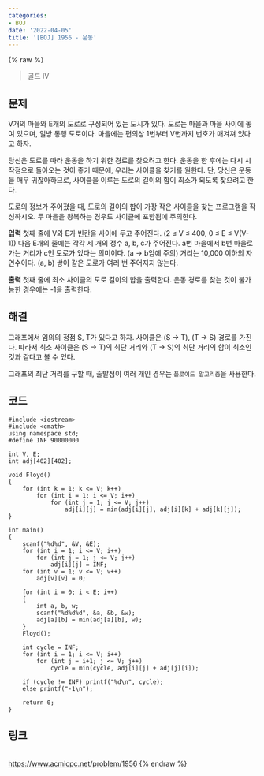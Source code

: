 ```yaml
---
categories:
- BOJ
date: '2022-04-05'
title: '[BOJ] 1956 - 운동'
---
```


{% raw %}
> 골드 IV<br>

## 문제
V개의 마을와 E개의 도로로 구성되어 있는 도시가 있다. 도로는 마을과 마을 사이에 놓여 있으며, 일방 통행 도로이다. 마을에는 편의상 1번부터 V번까지 번호가 매겨져 있다고 하자.

당신은 도로를 따라 운동을 하기 위한 경로를 찾으려고 한다. 운동을 한 후에는 다시 시작점으로 돌아오는 것이 좋기 때문에, 우리는 사이클을 찾기를 원한다. 단, 당신은 운동을 매우 귀찮아하므로, 사이클을 이루는 도로의 길이의 합이 최소가 되도록 찾으려고 한다.

도로의 정보가 주어졌을 때, 도로의 길이의 합이 가장 작은 사이클을 찾는 프로그램을 작성하시오. 두 마을을 왕복하는 경우도 사이클에 포함됨에 주의한다.

**입력**
첫째 줄에 V와 E가 빈칸을 사이에 두고 주어진다. (2 ≤ V ≤ 400, 0 ≤ E ≤ V(V-1)) 다음 E개의 줄에는 각각 세 개의 정수 a, b, c가 주어진다. a번 마을에서 b번 마을로 가는 거리가 c인 도로가 있다는 의미이다. (a → b임에 주의) 거리는 10,000 이하의 자연수이다. (a, b) 쌍이 같은 도로가 여러 번 주어지지 않는다.

**출력**
첫째 줄에 최소 사이클의 도로 길이의 합을 출력한다. 운동 경로를 찾는 것이 불가능한 경우에는 -1을 출력한다.

## 해결
그래프에서 임의의 정점 S, T가 있다고 하자. 사이클은 (S → T), (T → S) 경로를 가진다. 따라서 최소 사이클은 (S → T)의 최단 거리와 (T → S)의 최단 거리의 합이 최소인 것과 같다고 볼 수 있다.

그래프의 최단 거리를 구할 때, 출발점이 여러 개인 경우는 `플로이드 알고리즘`을 사용한다.

## 코드
```
#include <iostream>
#include <cmath>
using namespace std;
#define INF 90000000

int V, E;
int adj[402][402];

void Floyd()
{
	for (int k = 1; k <= V; k++)
		for (int i = 1; i <= V; i++)
			for (int j = 1; j <= V; j++)
				adj[i][j] = min(adj[i][j], adj[i][k] + adj[k][j]);
}

int main()
{
	scanf("%d%d", &V, &E);
	for (int i = 1; i <= V; i++)
		for (int j = 1; j <= V; j++)
			adj[i][j] = INF;
	for (int v = 1; v <= V; v++)
		adj[v][v] = 0;

	for (int i = 0; i < E; i++)
	{
		int a, b, w;
		scanf("%d%d%d", &a, &b, &w);
		adj[a][b] = min(adj[a][b], w);
	}
	Floyd();

	int cycle = INF;
	for (int i = 1; i <= V; i++)
		for (int j = i+1; j <= V; j++)
			cycle = min(cycle, adj[i][j] + adj[j][i]);

	if (cycle != INF) printf("%d\n", cycle);
	else printf("-1\n");

	return 0;
}
```

## 링크
<br>https://www.acmicpc.net/problem/1956
{% endraw %}